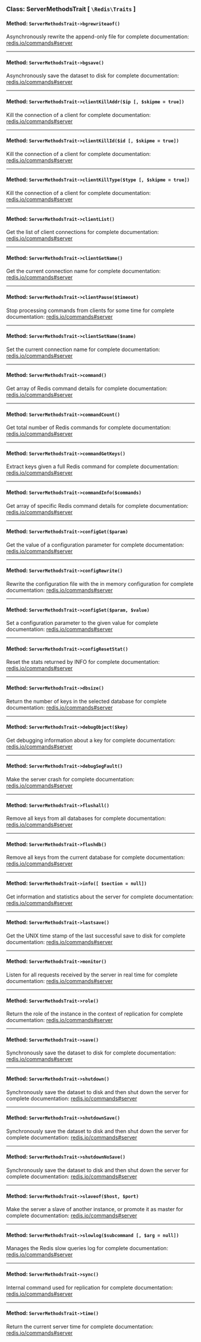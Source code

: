 ### Class: ServerMethodsTrait \[ `\Redis\Traits` \]

#### Method: `ServerMethodsTrait->bgrewriteaof()`

Asynchronously rewrite the append-only file
for complete documentation: [redis.io/commands#server](http://redis.io/commands#server)

---

#### Method: `ServerMethodsTrait->bgsave()`

Asynchronously save the dataset to disk
for complete documentation: [redis.io/commands#server](http://redis.io/commands#server)

---

#### Method: `ServerMethodsTrait->clientKillAddr($ip [, $skipme = true])`

Kill the connection of a client
for complete documentation: [redis.io/commands#server](http://redis.io/commands#server)

---

#### Method: `ServerMethodsTrait->clientKillId($id [, $skipme = true])`

Kill the connection of a client
for complete documentation: [redis.io/commands#server](http://redis.io/commands#server)

---

#### Method: `ServerMethodsTrait->clientKillType($type [, $skipme = true])`

Kill the connection of a client
for complete documentation: [redis.io/commands#server](http://redis.io/commands#server)

---

#### Method: `ServerMethodsTrait->clientList()`

Get the list of client connections
for complete documentation: [redis.io/commands#server](http://redis.io/commands#server)

---

#### Method: `ServerMethodsTrait->clientGetName()`

Get the current connection name
for complete documentation: [redis.io/commands#server](http://redis.io/commands#server)

---

#### Method: `ServerMethodsTrait->clientPause($timeout)`

Stop processing commands from clients for some time
for complete documentation: [redis.io/commands#server](http://redis.io/commands#server)

---

#### Method: `ServerMethodsTrait->clientSetName($name)`

Set the current connection name
for complete documentation: [redis.io/commands#server](http://redis.io/commands#server)

---

#### Method: `ServerMethodsTrait->command()`

Get array of Redis command details
for complete documentation: [redis.io/commands#server](http://redis.io/commands#server)

---

#### Method: `ServerMethodsTrait->commandCount()`

Get total number of Redis commands
for complete documentation: [redis.io/commands#server](http://redis.io/commands#server)

---

#### Method: `ServerMethodsTrait->commandGetKeys()`

Extract keys given a full Redis command
for complete documentation: [redis.io/commands#server](http://redis.io/commands#server)

---

#### Method: `ServerMethodsTrait->commandInfo($commands)`

Get array of specific Redis command details
for complete documentation: [redis.io/commands#server](http://redis.io/commands#server)

---

#### Method: `ServerMethodsTrait->configGet($param)`

Get the value of a configuration parameter
for complete documentation: [redis.io/commands#server](http://redis.io/commands#server)

---

#### Method: `ServerMethodsTrait->configRewrite()`

Rewrite the configuration file with the in memory configuration
for complete documentation: [redis.io/commands#server](http://redis.io/commands#server)

---

#### Method: `ServerMethodsTrait->configSet($param, $value)`

Set a configuration parameter to the given value
for complete documentation: [redis.io/commands#server](http://redis.io/commands#server)

---

#### Method: `ServerMethodsTrait->configResetStat()`

Reset the stats returned by INFO
for complete documentation: [redis.io/commands#server](http://redis.io/commands#server)

---

#### Method: `ServerMethodsTrait->dbsize()`

Return the number of keys in the selected database
for complete documentation: [redis.io/commands#server](http://redis.io/commands#server)

---

#### Method: `ServerMethodsTrait->debugObject($key)`

Get debugging information about a key
for complete documentation: [redis.io/commands#server](http://redis.io/commands#server)

---

#### Method: `ServerMethodsTrait->debugSegFault()`

Make the server crash
for complete documentation: [redis.io/commands#server](http://redis.io/commands#server)

---

#### Method: `ServerMethodsTrait->flushall()`

Remove all keys from all databases
for complete documentation: [redis.io/commands#server](http://redis.io/commands#server)

---

#### Method: `ServerMethodsTrait->flushdb()`

Remove all keys from the current database
for complete documentation: [redis.io/commands#server](http://redis.io/commands#server)

---

#### Method: `ServerMethodsTrait->info([ $section = null])`

Get information and statistics about the server
for complete documentation: [redis.io/commands#server](http://redis.io/commands#server)

---

#### Method: `ServerMethodsTrait->lastsave()`

Get the UNIX time stamp of the last successful save to disk
for complete documentation: [redis.io/commands#server](http://redis.io/commands#server)

---

#### Method: `ServerMethodsTrait->monitor()`

Listen for all requests received by the server in real time
for complete documentation: [redis.io/commands#server](http://redis.io/commands#server)

---

#### Method: `ServerMethodsTrait->role()`

Return the role of the instance in the context of replication
for complete documentation: [redis.io/commands#server](http://redis.io/commands#server)

---

#### Method: `ServerMethodsTrait->save()`

Synchronously save the dataset to disk
for complete documentation: [redis.io/commands#server](http://redis.io/commands#server)

---

#### Method: `ServerMethodsTrait->shutdown()`

Synchronously save the dataset to disk and then shut down the server
for complete documentation: [redis.io/commands#server](http://redis.io/commands#server)

---

#### Method: `ServerMethodsTrait->shutdownSave()`

Synchronously save the dataset to disk and then shut down the server
for complete documentation: [redis.io/commands#server](http://redis.io/commands#server)

---

#### Method: `ServerMethodsTrait->shutdownNoSave()`

Synchronously save the dataset to disk and then shut down the server
for complete documentation: [redis.io/commands#server](http://redis.io/commands#server)

---

#### Method: `ServerMethodsTrait->slaveof($host, $port)`

Make the server a slave of another instance, or promote it as master
for complete documentation: [redis.io/commands#server](http://redis.io/commands#server)

---

#### Method: `ServerMethodsTrait->slowlog($subcommand [, $arg = null])`

Manages the Redis slow queries log
for complete documentation: [redis.io/commands#server](http://redis.io/commands#server)

---

#### Method: `ServerMethodsTrait->sync()`

Internal command used for replication
for complete documentation: [redis.io/commands#server](http://redis.io/commands#server)

---

#### Method: `ServerMethodsTrait->time()`

Return the current server time
for complete documentation: [redis.io/commands#server](http://redis.io/commands#server)

